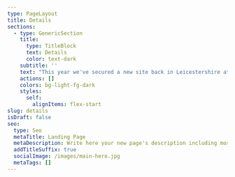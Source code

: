 ```yaml
---
type: PageLayout
title: Details
sections:
  - type: GenericSection
    title:
      type: TitleBlock
      text: Details
      color: text-dark
    subtitle: ''
    text: "This year we've secured a new site back in Leicestershire at Grace Dieu Manor, near Ashby.\_\n\n**The Site**\nThe new site is at a private football academy and includes all of our usual facilities, large camp area, Swimming Pool, Sports Hall and classrooms. Its located a few minutes from Junction 23 of the M1 with hotel accommodation close by.\n\n**Activities**\nWe will be camping in the school grounds and we have a marquee for meals and communal activities, - the marquee is where the main camp activities take place. Full information and programme details will be sent following receipt and acceptance of your booking, nearer the time.\n\nThere is a variety of spiritual, sporting, craft and family activities arranged over the course of the long weekend. There will be time to explore our Camp Theme and plenty of relaxation time.\n\nMorning and evening activities tend to be communal and the afternoons a chance to follow activities of your choice - tennis, football, swimming, Bible studies, walks, crafts etc. In addition we normally have a mix of late night singing and lighter evening entertainment.\n\n**Numbers are limited to around 400 so book early to avoid disappointment - we are planning to open bookings soon.**\n\nChildren who attend Sunday School, CYC & YPGs are welcome to attend.\n\n**Accommodation and catering**\nBring either a tent or a caravan or campervan - in addition we're expecting to be able to use some limited on-site accommodation. This is expected to be at a premium and we may need to give priority to those in particular need. Some people find a local guesthouse accommodation more convenient, but you will need to book it early. All meals are provided at camp; groups of people will be rostered to prepare meals to pre-planned menus. Toilet and shower facilities are available.\n\n**Children's and Young People's activities**\nOrganised sports and games normally include football, rounders, volleyball and netball. There are swimming sessions in the heated indoor pool and the Meal-a-Day Tuck Shop is always popular so bring some change.\nThere will be a quiet (unsupervised) revision room for those with exams coming up.\nAnd for teenagers with a lot of energy, we will be organising 'late night in the gym' sessions.\n\n**Parents and Sponsoring**\nThose under 18 who are not coming with a parent, must be sponsored by a suitable adult who will be at camp. If you need to be sponsored, please make sure you approach the person who is sponsoring you well in advance so that they can include you in their booking.\n\nParents and Sponsors - the safety and conduct of children and under 18s remain your responsibility whilst at Camp. The Committee takes issues of under-age and/or excessive drinking, and any use of banned substances at Whit Camp extremely seriously. We expect parents and/or sponsors to play an active role in accepting their responsibilities and help the Committee to address any concerns that may arise.\n\nIf you wish to sponsor someone but have already completed an online booking form, please get in touch with Joyce (see contacts page).\n\n**Safety**\nPlease be aware of the dangers concerning the swimming pool, surrounding land, main roads, public footpaths and sports facilities, kitchen area and cooking range, all of which could pose a serious hazard. Dogs will be allowed but must be controlled, always on leads and kept away from food areas, and poop-scoops must be used.\n\nAll campers should note the out-of-bounds areas. We have a ‘No Bicycle rule’, so please leave them at home.\nWe cheerfully assume that, as you want to come, you will happily join in with the programme of activities and with the Christian spirit of Whit Camp. We look forward to seeing you!\n\nThe Committee takes everyone's safety and security seriously and for this reason we are fully insured, carry out risk assessments for the weekend and have Data Protection and Safeguarding Polices which can be downloaded below.\n"
    actions: []
    colors: bg-light-fg-dark
    styles:
      self:
        alignItems: flex-start
slug: details
isDraft: false
seo:
  type: Seo
  metaTitle: Landing Page
  metaDescription: Write here your new page's description including most relevant keywords.
  addTitleSuffix: true
  socialImage: /images/main-hero.jpg
  metaTags: []
---
```

